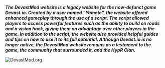 ***The DevastMod website is a legacy website for the now-defunct game Devast.io. Created by a user named "Yamete", the website offered enhanced gameplay through the use of a script. The script allowed players to access powerful features such as the ability to build on roads and a vision hack, giving them an advantage over other players in the game. In addition to the script, the website also provided helpful guides and tips on how to use it to its full potential. Although Devast.io is no longer active, the DevastMod website remains as a testament to the game, the community that surrounded it, and the HypR Clan.***

![DevastMod.org](https://raw.githubusercontent.com/DevastMod/DevastMod.github.io/main/img/DevastMod_banned.png)
